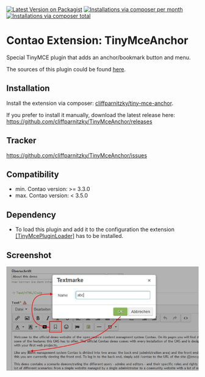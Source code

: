 [![Latest Version on Packagist](http://img.shields.io/packagist/v/cliffparnitzky/tiny-mce-anchor.svg?style=flat)](https://packagist.org/packages/cliffparnitzky/tiny-mce-anchor)
[![Installations via composer per month](http://img.shields.io/packagist/dm/cliffparnitzky/tiny-mce-anchor.svg?style=flat)](https://packagist.org/packages/cliffparnitzky/tiny-mce-anchor)
[![Installations via composer total](http://img.shields.io/packagist/dt/cliffparnitzky/tiny-mce-anchor.svg?style=flat)](https://packagist.org/packages/cliffparnitzky/tiny-mce-anchor)

Contao Extension: TinyMceAnchor
===============================

Special TinyMCE plugin that adds an anchor/bookmark button and menu.

The sources of this plugin could be found [here](http://www.tinymce.com/wiki.php/Plugin:anchor).


Installation
------------

Install the extension via composer: [cliffparnitzky/tiny-mce-anchor](https://packagist.org/packages/cliffparnitzky/tiny-mce-anchor).

If you prefer to install it manually, download the latest release here: https://github.com/cliffparnitzky/TinyMceAnchor/releases


Tracker
-------

https://github.com/cliffparnitzky/TinyMceAnchor/issues


Compatibility
-------------

- min. Contao version: >= 3.3.0
- max. Contao version: <  3.5.0


Dependency
----------

- To load this plugin and add it to the configuration the extension [[TinyMcePluginLoader]](https://github.com/cliffparnitzky/TinyMcePluginLoader) has to be installed.


Screenshot
----------

![Screenshot](screenshot.jpg)